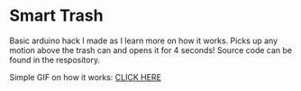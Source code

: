 <h1>Smart Trash</h1>

<p>Basic arduino hack I made as I learn more on how it works. Picks up any motion above the trash can and opens it for 4 seconds! Source code can be found in the respository.</p>

<p>Simple GIF on how it works: <a href="https://i.imgur.com/VjUeb8c.mp4">CLICK HERE</a></p>

